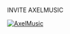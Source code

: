 INVITE AXELMUSIC 

<a href="https://top.gg/bot/798927186580340766">
  <img src="https://top.gg/api/widget/798927186580340766.svg" alt="AxelMusic" />
  </a>
